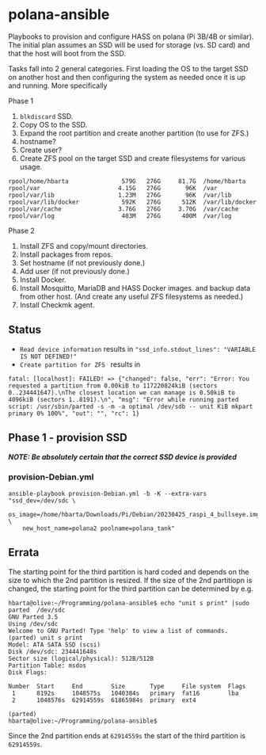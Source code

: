 # polana-ansible

Playbooks to provision and configure HASS on polana (Pi 3B/4B or similar). The initial plan assumes an SSD will be used for storage (vs. SD card) and that the host will boot from the SSD.

Tasks fall into 2 general categories. First loading the OS to the target SSD on another host and then configuring the system as needed once it is up and running. More specifically

Phase 1

1. `blkdiscard` SSD.
1. Copy OS to the SSD.
1. Expand the root partition and create another partition (to use for ZFS.)
1. hostname?
1. Create user?
1. Create ZFS pool on the target SSD and create filesystems for various usage.

```text
rpool/home/hbarta               579G   276G     81.7G  /home/hbarta
rpool/var                      4.15G   276G       96K  /var
rpool/var/lib                  1.23M   276G       96K  /var/lib
rpool/var/lib/docker            592K   276G      512K  /var/lib/docker
rpool/var/cache                3.76G   276G     3.70G  /var/cache
rpool/var/log                   403M   276G      400M  /var/log
```

Phase 2

1. Install ZFS and copy/mount directories.
1. Install packages from repos.
1. Set hostname (if not previously done.)
1. Add user (if not previously done.)
1. Install Docker.
1. Install Mosquitto, MariaDB and HASS Docker images. and backup data from other host. (And create any useful ZFS filesystems as needed.)
1. Install Checkmk agent.


## Status

* `Read device information` results in `"ssd_info.stdout_lines": "VARIABLE IS NOT DEFINED!"`
* `Create partition for ZFS ` results in

```text
fatal: [localhost]: FAILED! => {"changed": false, "err": "Error: You requested a partition from 0.00kiB to 117220824kiB (sectors 0..234441647).\nThe closest location we can manage is 0.50kiB to 4096kiB (sectors 1..8191).\n", "msg": "Error while running parted script: /usr/sbin/parted -s -m -a optimal /dev/sdb -- unit KiB mkpart primary 0% 100%", "out": "", "rc": 1}
```

## Phase 1 - provision SSD

***NOTE: Be absolutely certain that the correct SSD device is provided***

### provision-Debian.yml

```text
ansible-playbook provision-Debian.yml -b -K --extra-vars "ssd_dev=/dev/sdc \
    os_image=/home/hbarta/Downloads/Pi/Debian/20230425_raspi_4_bullseye.img.xz \
    new_host_name=polana2 poolname=polana_tank"
```

## Errata

The starting point for the third partition is hard coded and depends on the size to which the 2nd partition is resized. If the size of the 2nd partitiopn is changed, the starting point for the third partition can be determined by e.g.

```text
hbarta@olive:~/Programming/polana-ansible$ echo "unit s print" |sudo parted  /dev/sdc
GNU Parted 3.5
Using /dev/sdc
Welcome to GNU Parted! Type 'help' to view a list of commands.
(parted) unit s print                                                     
Model: ATA SATA SSD (scsi)
Disk /dev/sdc: 234441648s
Sector size (logical/physical): 512B/512B
Partition Table: msdos
Disk Flags: 

Number  Start     End        Size       Type     File system  Flags
 1      8192s     1048575s   1040384s   primary  fat16        lba
 2      1048576s  62914559s  61865984s  primary  ext4

(parted)                                                                  
hbarta@olive:~/Programming/polana-ansible$
```

Since the 2nd partition ends at `62914559s` the start of the third partition is `62914559s`.
